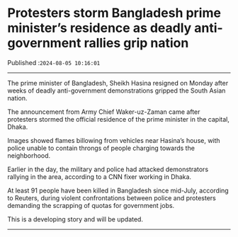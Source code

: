 # Protesters storm Bangladesh prime minister’s residence as deadly anti-government rallies grip nation

Published :`2024-08-05 10:16:01`

---

The prime minister of Bangladesh, Sheikh Hasina resigned on Monday after weeks of deadly anti-government demonstrations gripped the South Asian nation.

The announcement from Army Chief Waker-uz-Zaman came after protesters stormed the official residence of the prime minister in the capital, Dhaka.

Images showed flames billowing from vehicles near Hasina’s house, with police unable to contain throngs of people charging towards the neighborhood.

Earlier in the day, the military and police had attacked demonstrators rallying in the area, according to a CNN fixer working in Dhaka.

At least 91 people have been killed in Bangladesh since mid-July, according to Reuters, during violent confrontations between police and protesters demanding the scrapping of quotas for government jobs.

This is a developing story and will be updated.

---

